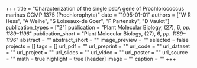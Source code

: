 +++
title = "Characterization of the single psbA gene of Prochlorococcus marinus CCMP 1375 (Prochlorophyta)"
date = "1995-01-01"
authors = ["W R Hess", "A Weihe", "S Loiseaux-de Goer", "F Partensky", "D Vaulot"]
publication_types = ["2"]
publication = "Plant Molecular Biology, (27), 6, _pp. 1189–1196_"
publication_short = "Plant Molecular Biology, (27), 6, _pp. 1189–1196_"
abstract = ""
abstract_short = ""
image_preview = ""
selected = false
projects = []
tags = []
url_pdf = ""
url_preprint = ""
url_code = ""
url_dataset = ""
url_project = ""
url_slides = ""
url_video = ""
url_poster = ""
url_source = ""
math = true
highlight = true
[header]
image = ""
caption = ""
+++
